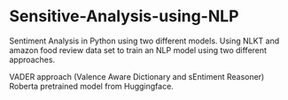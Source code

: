 # Sensitive-Analysis-using-NLP
Sentiment Analysis in Python using two different models.
Using NLKT and amazon food review data set to train an NLP model using two different approaches.

VADER approach (Valence Aware Dictionary and sEntiment Reasoner)
Roberta pretrained model from Huggingface.
